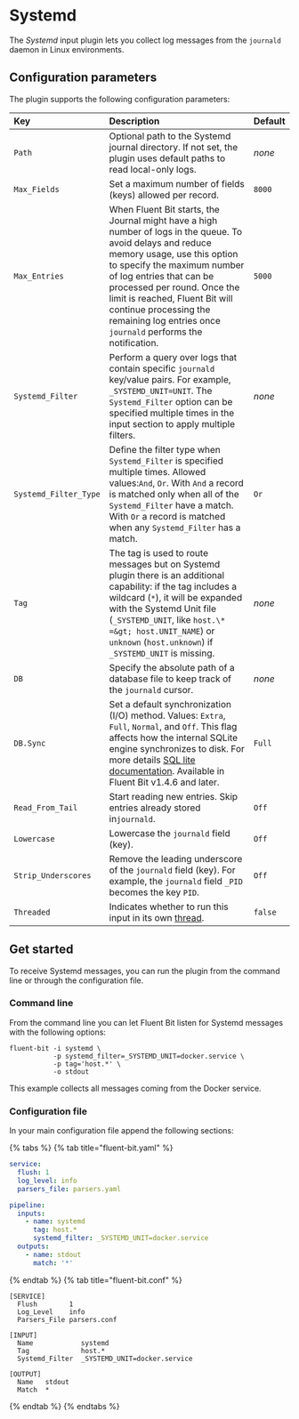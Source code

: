 # Systemd

The _Systemd_ input plugin lets you collect log messages from the `journald` daemon in Linux environments.

## Configuration parameters

The plugin supports the following configuration parameters:

| Key                   | Description                                                                                                                                                                                                                                                                                                                                                   | Default |
|:----------------------|:--------------------------------------------------------------------------------------------------------------------------------------------------------------------------------------------------------------------------------------------------------------------------------------------------------------------------------------------------------------|:--------|
| `Path`                | Optional path to the Systemd journal directory. If not set, the plugin uses default paths to read local-only logs.                                                                                                                                                                                                                                            | _none_  |
| `Max_Fields`          | Set a maximum number of fields (keys) allowed per record.                                                                                                                                                                                                                                                                                                     | `8000`  |
| `Max_Entries`         | When Fluent Bit starts, the Journal might have a high number of logs in the queue. To avoid delays and reduce memory usage, use this option to specify the maximum number of log entries that can be processed per round. Once the limit is reached, Fluent Bit will continue processing the remaining log entries once `journald` performs the notification. | `5000`  |
| `Systemd_Filter`      | Perform a query over logs that contain specific `journald` key/value pairs. For example, `_SYSTEMD_UNIT=UNIT`. The `Systemd_Filter` option can be specified multiple times in the input section to apply multiple filters.                                                                                                                                    | _none_  |
| `Systemd_Filter_Type` | Define the filter type when `Systemd_Filter` is specified multiple times. Allowed values:`And`, `Or`. With `And` a record is matched only when all of the `Systemd_Filter` have a match. With `Or` a record is matched when any `Systemd_Filter` has a match.                                                                                                 | `Or`    |
| `Tag`                 | The tag is used to route messages but on Systemd plugin there is an additional capability: if the tag includes a wildcard (`*`), it will be expanded with the Systemd Unit file (`_SYSTEMD_UNIT`, like `host.\* =&gt; host.UNIT_NAME`) or `unknown` (`host.unknown`) if `_SYSTEMD_UNIT` is missing.                                                           | _none_  |
| `DB`                  | Specify the absolute path of a database file to keep track of the `journald` cursor.                                                                                                                                                                                                                                                                          | _none_  |
| `DB.Sync`             | Set a default synchronization (I/O) method. Values: `Extra`, `Full`, `Normal`, and `Off`. This flag affects how the internal SQLite engine synchronizes to disk. For more details [SQL lite documentation](https://www.sqlite.org/pragma.html#pragma_synchronous). Available in Fluent Bit v1.4.6 and later.                                                  | `Full`  |
| `Read_From_Tail`      | Start reading new entries. Skip entries already stored in`journald`.                                                                                                                                                                                                                                                                                          | `Off`   |
| `Lowercase`           | Lowercase the `journald` field (key).                                                                                                                                                                                                                                                                                                                         | `Off`   |
| `Strip_Underscores`   | Remove the leading underscore of the `journald` field (key). For example, the `journald` field `_PID` becomes the key `PID`.                                                                                                                                                                                                                                  | `Off`   |
| `Threaded`            | Indicates whether to run this input in its own [thread](../../administration/multithreading.md#inputs).                                                                                                                                                                                                                                                       | `false` |

## Get started

To receive Systemd messages, you can run the plugin from the command line or through the configuration file.

### Command line

From the command line you can let Fluent Bit listen for Systemd messages with the following options:

```shell
fluent-bit -i systemd \
           -p systemd_filter=_SYSTEMD_UNIT=docker.service \
           -p tag='host.*' \ 
           -o stdout
```

This example collects all messages coming from the Docker service.

### Configuration file

In your main configuration file append the following sections:

{% tabs %}
{% tab title="fluent-bit.yaml" %}

```yaml
service:
  flush: 1
  log_level: info
  parsers_file: parsers.yaml

pipeline:
  inputs:
    - name: systemd
      tag: host.*
      systemd_filter: _SYSTEMD_UNIT=docker.service
  outputs:
    - name: stdout
      match: '*'
```

{% endtab %}
{% tab title="fluent-bit.conf" %}

```text
[SERVICE]
  Flush        1
  Log_Level    info
  Parsers_File parsers.conf

[INPUT]
  Name            systemd
  Tag             host.*
  Systemd_Filter  _SYSTEMD_UNIT=docker.service

[OUTPUT]
  Name   stdout
  Match  *
```

{% endtab %}
{% endtabs %}